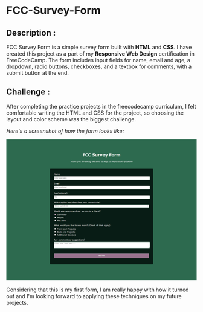 # FCC-Survey-Form

## Description :

FCC Survey Form is a simple survey form built with **HTML** and **CSS**. I have created this project as a part of my **Responsive Web Design** certification in FreeCodeCamp. The form includes input fields for name, email and age, a dropdown, radio buttons, checkboxes, and a textbox for comments, with a submit button at the end.

## Challenge :

After completing the practice projects in the freecodecamp curriculum, I felt comfortable writing the HTML and CSS for the project, so choosing the layout and color scheme was the biggest challenge.

*Here's a screenshot of how the form looks like:*

![screenshot of survey form](https://github.com/GowriPriyankaM/FCC-Survey-Form/blob/main/Survey%20Form%20Preview.png)

Considering that this is my first form, I am really happy with how it turned out and I'm looking forward to applying these techniques on my future projects.
